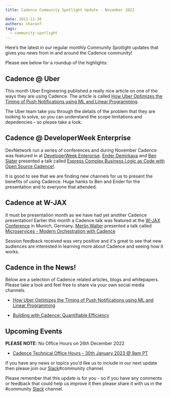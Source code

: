 ```yaml
---
title: Cadence Community Spotlight Update - November 2022

date: 2022-11-30
authors: sharanf
tags:
  - community-spotlight
---
```


Here’s the latest in our regular monthly Community Spotlight updates that gives you news from in and around the Cadence community!

Please see below for a roundup of the highlights:

## Cadence @ Uber ##

This month Uber Engineering published a really nice article on one of the ways they are using Cadence. The article is called [How Uber Optimizes the Timing of Push Notifications using ML and Linear Programming](https://www.uber.com/en-US/blog/how-uber-optimizes-push-notifications-using-ml/).

The Uber team take you through the details of the problem that they are looking to solve, so you can understand the scope limitations and depedencies - so please take a look.

## Cadence @ DeveloperWeek Enterprise ##

DevNetwork run a series of conferences and during November Cadence was featured in at [DeveloperWeek Enterprise](https://www.developerweek.com/global/conference/enterprise/). [Ender Demirkaya](https://www.linkedin.com/in/enderdemirkaya/) and [Ben Slater](https://www.linkedin.com/in/ben-slater-2720562/) presented a talk called [Espress Complex Business Logic as Code with Open Source Cadence!](https://embed.emamo.com/event/developerweek-enterprise-2022/s/express-complex-business-logic-as-code-with-open-source-cadence-WKLMvo).

It is good to see that we are finding new channels for us to present the benefits of using Cadence. Huge hanks to Ben and Ender for the presentation and to everyone that attended.

## Cadence at W-JAX ##

It must be presentation month as we have had yet another Cadence presentation! Earlier this month a Cadence talk was featured at the [W-JAX Conference](https://jax.de/munich/) in Munich, Germany.  [Merlin Walter](https://www.linkedin.com/in/merlin-walter/) presented a talk called [Microservices - Modern Orchestration with Cadence](https://jax.de/microservices/microservices-modern-orchestration-approach-with-cadence/)

Session feedback received was very positive and it's great to see that new audiences are interested in learning more about Cadence and seeing how it works.

## Cadence in the News!

Below are a selection of Cadence related articles, blogs and whitepapers. Please take a look and feel free to share via your own social media channels.

- [How Uber Optimizes the Timing of Push Notifications using ML and Linear Programming](https://www.uber.com/en-US/blog/how-uber-optimizes-push-notifications-using-ml/)

- [Building with Cadence: Quantifiable Efficiency](https://www.instaclustr.com/blog/building-with-cadence-quantifiable-efficiency/)

## Upcoming Events

**PLEASE NOTE:** No Office Hours on  26th December 2022

- [Cadence Technical Office Hours - 30th January 2023 @ 9am PT](https://calendar.google.com/calendar/u/0/embed?src=e6r40gp3c2r01054id7e99dlac@group.calendar.google.com&ctz=America/Los_Angeles)

If you have any news or topics you'd like us to include in our next update then please join our [Slack](http://t.uber.com/cadence-slack)#community channel.

Please remember that this update is for you - so if you have any comments or feedback that could help us improve it then please share it with us in the #community [Slack](http://t.uber.com/cadence-slack) channel.
